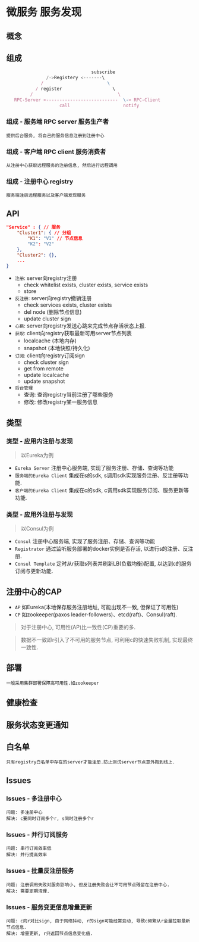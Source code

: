 # 微服务 服务发现

## 概念

## 组成

```js
                                subscribe 
               /->Registery <-------\
             /                        \ 
           / register                   \ 
         /                                \
   RPC-Server <---------------------------  \-> RPC-Client
                    call                    notify
```

### 组成 - 服务端 RPC server 服务生产者

    提供后台服务, 将自己的服务信息注册到注册中心

### 组成 - 客户端 RPC client 服务消费者

    从注册中心获取远程服务的注册信息, 然后进行远程调用

### 组成 - 注册中心 registry

    服务端注册远程服务以及客户端发现服务

## API

```json
"Service" : { // 服务
    "Cluster1": { // 分组
        "K1": "V1" // 节点信息
        "K2": "V2"
    },
    "Cluster2": {},
    ...
}
```

- `注册`: server向registry注册
  - check whitelist exists, cluster exists, service exists
  - store
- `反注册`: server向registry撤销注册
  - check services exists, cluster exists
  - del node (删除节点信息)
  - update cluster sign
- `心跳`: server向registry发送心跳来完成节点存活状态上报.
- `获取`: client向registry获取最新可用server节点列表
  - localcache (本地内存)
  - snapshot (本地快照/持久化)
- `订阅`: client向registry订阅sign
  - check cluster sign
  - get from remote
  - update localcache
  - update snapshot
- `后台管理`
  - 查询: 查询registry当前注册了哪些服务
  - 修改: 修改registry某一服务信息

## 类型

### 类型 - 应用内注册与发现

> 以Eureka为例

- `Eureka Server` 注册中心服务端, 实现了服务注册、存储、查询等功能
- `服务端的Eureka Client` 集成在s的sdk, s调用sdk实现服务注册、反注册等功能.
- `客户端的Eureka Client` 集成在c的sdk, c调用sdk实现服务订阅、服务更新等功能.

### 类型 - 应用外注册与发现

> 以Consul为例

- `Consul` 注册中心服务端, 实现了服务注册、存储、查询等功能
- `Registrator` 通过监听服务部署的docker实例是否存活, 以进行s的注册、反注册.
- `Consul Template` 定时从r获取s列表并刷新LB(负载均衡)配置, 以达到c的服务订阅与更新功能.

## 注册中心的CAP

- `AP` 如Eureka(本地保存服务注册地址, 可能出现不一致, 但保证了可用性)
- `CP` 如zookeeper(paxos leader-followers)、etcd(raft)、Consul(raft).

> 对于注册中心, 可用性(AP)比一致性(CP)重要的多.

> 数据不一致即r引入了不可用的服务节点, 可利用c的快速失败机制, 实现最终一致性.

## 部署

    一般采用集群部署保障高可用性.如zookeeper

## 健康检查

## 服务状态变更通知

## 白名单

    只有registry白名单中存在的server才能注册.防止测试server节点意外跑到线上.

## Issues

### Issues - 多注册中心

    问题: 多注册中心  
    解决: c要同时订阅多个r, s同时注册多个r

### Issues - 并行订阅服务

    问题: 串行订阅效率低  
    解决: 并行提高效率

### Issues - 批量反注册服务

    问题: 注册调用失败对服务影响小, 但反注册失败会让不可用节点残留在注册中心.  
    解决: 需要定期清理.

### Issues - 服务变更信息增量更新

    问题: c向r对比sign, 由于网络抖动, r的sign可能经常变动, 导致c频繁从r全量拉取最新节点信息.  
    解决: 增量更新, r只返回节点信息变化值.
